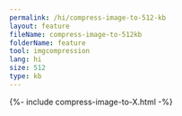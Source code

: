 ```yaml
---
permalink: /hi/compress-image-to-512-kb
layout: feature
fileName: compress-image-to-512kb
folderName: feature
tool: imgcompression
lang: hi
size: 512
type: kb
---
```


{%- include compress-image-to-X.html -%}

